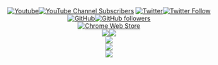 <div align="center"><div align="center"><a href="https://www.youtube.com/channel/UCYg_Xk6aHG_FKaYiRi0wmEg?sub_confirmation=1"><img alt="Youtube" title="Youtube" src="https://img.shields.io/badge/-youtube-gray?style=for-the-badge&logo=youtube&logoColor=white"/><img alt="YouTube Channel Subscribers" src="https://img.shields.io/youtube/channel/subscribers/UCYg_Xk6aHG_FKaYiRi0wmEg?label=%20&style=for-the-badge"/></a>
<a href="https://twitter.com/intent/follow?screen_name=SagiriHimoto"><img alt="Twitter" title="Twitter" src="https://img.shields.io/badge/-Twitter-gray?style=for-the-badge&logo=twitter&logoColor=white"/><img alt="Twitter Follow" src="https://img.shields.io/twitter/follow/SagiriHimoto?color=1DA1F2&label=%20&style=for-the-badge"></a>
<a href="https://github.com/SagiriHimoto/"><img alt="GitHub" title="GitHub" src="https://img.shields.io/badge/-GitHub-gray?style=for-the-badge&logo=github&logoColor=white"/><img alt="GitHub followers" src="https://img.shields.io/github/followers/SagiriHimoto?color=lightgray&label=%20&style=for-the-badge"></a></div>
<div align="center"><a href="https://chrome.google.com/webstore/detail/pony-importer/gldfiobnglilbkgbbahifeikpngcjmme"><img alt="Chrome Web Store" src="https://img.shields.io/chrome-web-store/rating/gldfiobnglilbkgbbahifeikpngcjmme?color=red&label=Pony%20importer&logo=google&logoColor=white&style=for-the-badge"></a></div>
<div align="center" style="margin:auto;"><a href="https://github.com/SagiriHimoto/"><img src="https://github-readme-stats.vercel.app/api/pin/?username=SagiriHimoto&repo=sagirihimoto.github.io"/><img src="https://github-readme-stats.vercel.app/api/pin/?username=SagiriHimoto&repo=Pony-UI-Plugin"/></a></div>
<div align="center"><a href="https://github.com/SagiriHimoto/"><img src="https://github-readme-stats.vercel.app/api?username=SagiriHimoto&show_icons=true"/></a></div>
<div align="center"><a href="https://github.com/SagiriHimoto/"><img src="https://github-readme-streak-stats.herokuapp.com/?user=SagiriHimoto"/></a></div>
<div align="center"><a href="https://github.com/SagiriHimoto/"><img src="https://github-readme-stats.vercel.app/api/top-langs?username=Sagirihimoto"/></a></div>
<!-- <a href="https://discord.gg/fPrdqh3Zfu" alt="Dev Pro Tips Discussion & Support Server"><img src="https://img.shields.io/badge/-Discord-7289DA?style=for-the-badge&logo=discord&logoColor=white"/></a> -->
